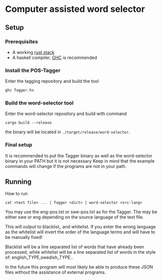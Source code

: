 # Computer assisted word selector

## Setup
### Prerequisites
  * A working [rust stack](https://www.rust-lang.org/tools/install)
  * A haskell compiler, [GHC](https://www.haskell.org/platform/) is recommended

### Install the POS-Tagger
Enter the tagging repository and build the tool
```bash
ghc Tagger.hs
```

### Build the word-selector tool
Enter the word-selector repository and build with command
```
cargo build --release
```
the binary will be located in `./target/release/word-selector`.

### Final setup
It is recommended to put the Tagger binary as well as the word-selector binary in your PATH but it is not necessary
Keep in mind that the example commands will change if the programs are not in your path.


## Running
How to run
```
cat <text file> ... | Tagger <dict> | word-selector <src-lang>
```
You may use the eng-pos.txt or swe-pos.txt as <dict> for the Tagger.
The <src-lang> may be either swe or eng depending on the source language of the text file.

This will output to blacklist_<lang> and whitelist. If you enter the wrong language as <src-lang> the whitelist will invert the order of
the language terms and will have to be manually fixed!

Blacklist will be a line separated list of words that have already
been processed, while whitelist will be a line separated list of words
in the style of: english_TYPE,swedish_TYPE..

In the future this program will most likely be able to produce these JSON
files without the assistance of external programs.
